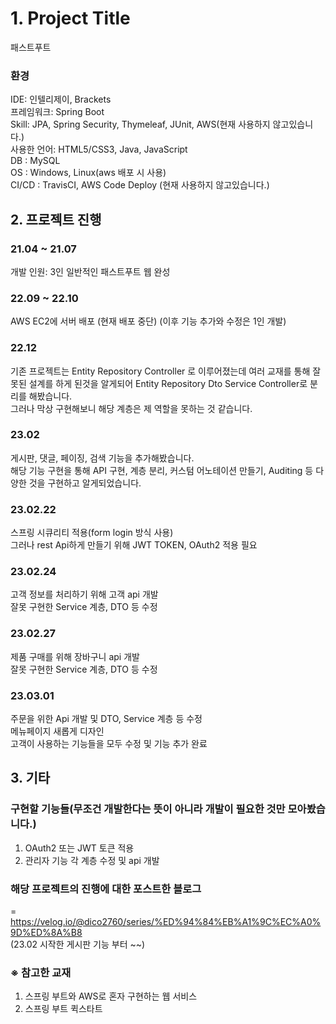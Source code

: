 # 1. Project Title

패스트푸트 

### 환경
 IDE: 인텔리제이, Brackets</br>
 프레임워크: Spring Boot</br>
 Skill: JPA, Spring Security, Thymeleaf, JUnit, AWS(현재 사용하지 않고있습니다.)</br> 
 사용한 언어: HTML5/CSS3, Java, JavaScript</br> 
 DB : MySQL</br>
 OS : Windows, Linux(aws 배포 시 사용)</br>
 CI/CD : TravisCI, AWS Code Deploy (현재 사용하지 않고있습니다.)

## 2. 프로젝트 진행

### 21.04 ~ 21.07 
개발 인원: 3인
일반적인 패스트푸트 웹 완성

### 22.09 ~ 22.10 
AWS EC2에 서버 배포 (현재 배포 중단)
(이후 기능 추가와 수정은 1인 개발)

### 22.12 
기존 프로젝트는 Entity Repository Controller 로 이루어졌는데 여러 교재를 통해 잘못된 설계를 하게 된것을 알게되어 
Entity Repository Dto Service Controller로 분리를 해봤습니다.</br>
그러나 막상 구현해보니 해당 계층은 제 역할을 못하는 것 같습니다.

### 23.02
게시판, 댓글, 페이징, 검색 기능을 추가해봤습니다.</br>
해당 기능 구현을 통해 API 구현, 계층 분리, 커스텀 어노테이션 만들기, Auditing 등 다양한 것을 구현하고 알게되었습니다.

### 23.02.22
스프링 시큐리티 적용(form login 방식 사용)</br>
그러나 rest Api하게 만들기 위해 JWT TOKEN, OAuth2 적용 필요

### 23.02.24
고객 정보를 처리하기 위해 고객 api 개발</br>
잘못 구현한 Service 계층, DTO 등  수정

### 23.02.27
제품 구매를 위해 장바구니 api 개발</br>
잘못 구현한 Service 계층, DTO 등  수정

### 23.03.01
주문을 위한 Api 개발 및 DTO, Service 계층 등 수정</br>
메뉴페이지 새롭게 디자인</br>
고객이 사용하는 기능들을 모두 수정 및 기능 추가 완료

## 3. 기타

### 구현할 기능들(무조건 개발한다는 뜻이 아니라 개발이 필요한 것만 모아봤습니다.)
1. OAuth2 또는 JWT 토큰 적용<br>
2. 관리자 기능 각 계층 수정 및 api 개발

### 해당 프로젝트의 진행에 대한 포스트한 블로그
= https://velog.io/@dico2760/series/%ED%94%84%EB%A1%9C%EC%A0%9D%ED%8A%B8</br>
(23.02 시작한 게시판 기능 부터 ~~)

### ※ 참고한 교재
1. 스프링 부트와 AWS로 혼자 구현하는 웹 서비스 
2. 스프링 부트 퀵스타트</br>


